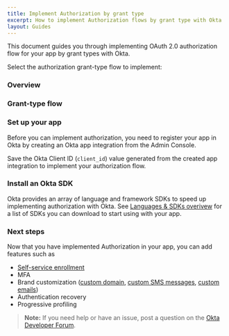 ```yaml
---
title: Implement Authorization by grant type
excerpt: How to implement Authorization flows by grant type with Okta
layout: Guides
---
```


This document guides you through implementing OAuth 2.0 authorization flow for your app by grant types with Okta.

Select the authorization grant-type flow to implement: <StackSelector />

### Overview

<StackSnippet snippet="overview" />

### Grant-type flow

<StackSnippet snippet="flow-diagram"/>

### Set up your app

Before you can implement authorization, you need to register your app in Okta by creating an Okta app integration from the Admin Console.

<StackSnippet snippet="setup-app" />

Save the Okta Client ID (`client_id`) value generated from the created app integration to implement your authorization flow.

### Install an Okta SDK

Okta provides an array of language and framework SDKs to speed up implementing authorization with Okta. See [Languages & SDKs overivew](/code/) for a list of SDKs you can download to start using with your app.

<StackSnippet snippet="install-sdk" />

<!-- "Redirect to Auth Server" , "Flow usage" , "Exchange authorization code for token", "Scopes", "Get access token" grant-specific content -->

<StackSnippet snippet="use-flow" />

<!-- ### Exchange authorization code for token -->

<!-- ### Get access token -->

### Next steps

<StackSnippet snippet="nextsteps" />

Now that you have implemented Authorization in your app, you can add features such as

* [Self-service enrollment](/docs/guides/set-up-self-service-registration/)
* MFA
* Brand customization ([custom domain](/docs/guides/custom-url-domain/), [custom SMS messages](/docs/guides/sms-customization/), [custom emails](/docs/guides/email-customization/))
* Authentication recovery
* Progressive profiling

> **Note:** If you need help or have an issue, post a question on the [Okta Developer Forum](https://devforum.okta.com).